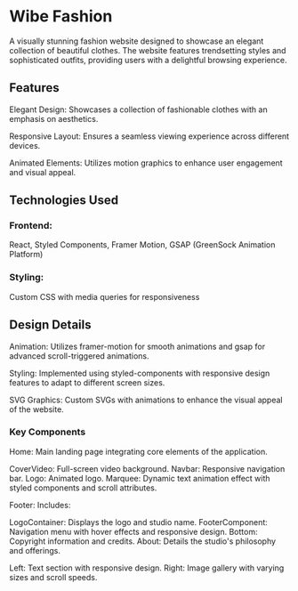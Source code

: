 # Wibe Fashion

A visually stunning fashion website designed to showcase an elegant collection of beautiful clothes. The website features trendsetting styles and sophisticated outfits, providing users with a delightful browsing experience.

## Features

Elegant Design: Showcases a collection of fashionable clothes with an emphasis on aesthetics.

Responsive Layout: Ensures a seamless viewing experience across different devices.

Animated Elements: Utilizes motion graphics to enhance user engagement and visual appeal.

## Technologies Used

### Frontend:
React,
Styled Components,
Framer Motion,
GSAP (GreenSock Animation Platform)

### Styling:
Custom CSS with media queries for responsiveness

## Design Details

Animation: Utilizes framer-motion for smooth animations and gsap for advanced scroll-triggered animations.

Styling: Implemented using styled-components with responsive design features to adapt to different screen sizes.

SVG Graphics: Custom SVGs with animations to enhance the visual appeal of the website.

### Key Components
Home: Main landing page integrating core elements of the application.

CoverVideo: Full-screen video background.
Navbar: Responsive navigation bar.
Logo: Animated logo.
Marquee: Dynamic text animation effect with styled components and scroll attributes.

Footer: Includes:

LogoContainer: Displays the logo and studio name.
FooterComponent: Navigation menu with hover effects and responsive design.
Bottom: Copyright information and credits.
About: Details the studio's philosophy and offerings.

Left: Text section with responsive design.
Right: Image gallery with varying sizes and scroll speeds.
